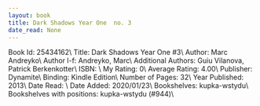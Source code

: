 ```yaml
---
layout: book
title: Dark Shadows Year One  no. 3
date_read: None
---
```


Book Id: 25434162\ 
Title: Dark Shadows Year One #3\ 
Author: Marc Andreyko\ 
Author l-f: Andreyko, Marc\ 
Additional Authors: Guiu Vilanova, Patrick Berkenkotter\ 
ISBN: \ 
My Rating: 0\ 
Average Rating: 4.00\ 
Publisher: Dynamite\ 
Binding: Kindle Edition\ 
Number of Pages: 32\ 
Year Published: 2013\ 
Date Read: \ 
Date Added: 2020/01/23\ 
Bookshelves: kupka-wstydu\ 
Bookshelves with positions: kupka-wstydu (#944)\ 

